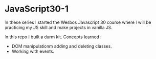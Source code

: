 # JavaScript30-1
In these series I started the Wesbos Javascript 30 course where I will be practicing my JS skill and make projects in vanilla JS.

In this repo I built a durm kit. Concepts learned : 
  - DOM manipulationm adding and deleting classes.
  - Working with events.
